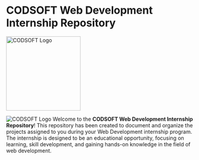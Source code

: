 # CODSOFT Web Development Internship Repository
<img src="https://lh3.googleusercontent.com/Gngzhz_ynFs_b48C0GzM93D9bO5vAyNk67IHY1ANvv8KZ5a4nqiNkVrXACUTGZih16OwjxqEWHr9cqv7tzl0UnuMzlcTn2aFcbYrVjKViuU23M1TH94yGNSt8-CI6wY9W9-q-BRbA8uEET6gmgXn1hk" alt="CODSOFT Logo" style="width: 200px; height: 200px;">

![CODSOFT Logo](https://lh3.googleusercontent.com/Gngzhz_ynFs_b48C0GzM93D9bO5vAyNk67IHY1ANvv8KZ5a4nqiNkVrXACUTGZih16OwjxqEWHr9cqv7tzl0UnuMzlcTn2aFcbYrVjKViuU23M1TH94yGNSt8-CI6wY9W9-q-BRbA8uEET6gmgXn1hk)
Welcome to the **CODSOFT Web Development Internship Repository**! 
This repository has been created to document and organize the projects assigned to you during your Web Development internship program.
The internship is designed to be an educational opportunity, focusing on learning, skill development,
and gaining hands-on knowledge in the field of web development.
